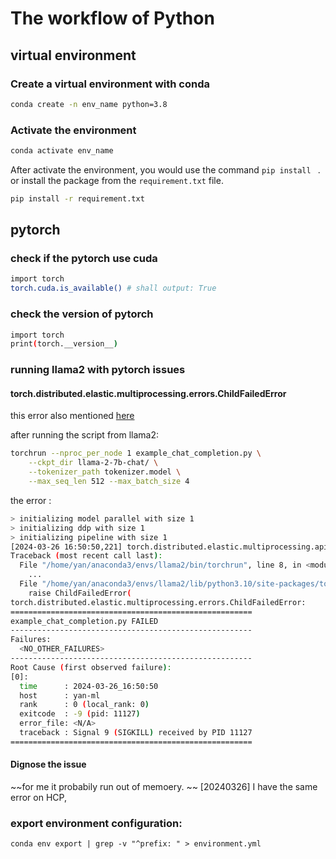 # The workflow of Python


## virtual environment

### Create a virtual environment with conda

```bash
conda create -n env_name python=3.8
```

### Activate the environment
```bash
conda activate env_name
```

After activate the environment, you would use the command ```pip install ``` .
or install the package from the ```requirement.txt``` file. 

```bash
pip install -r requirement.txt
```

## pytorch

### check if the pytorch use cuda

```bash
import torch
torch.cuda.is_available() # shall output: True
```
### check the version of pytorch
```bash
import torch
print(torch.__version__)
```

### running llama2 with pytorch issues 

#### torch.distributed.elastic.multiprocessing.errors.ChildFailedError

this error also mentioned [here](https://github.com/Vision-CAIR/MiniGPT-4/issues/237)

after running the script from llama2:

```bash 
torchrun --nproc_per_node 1 example_chat_completion.py \
    --ckpt_dir llama-2-7b-chat/ \
    --tokenizer_path tokenizer.model \
    --max_seq_len 512 --max_batch_size 4
```

the error :

```bash
> initializing model parallel with size 1
> initializing ddp with size 1
> initializing pipeline with size 1
[2024-03-26 16:50:50,221] torch.distributed.elastic.multiprocessing.api: [ERROR] failed (exitcode: -9) local_rank: 0 (pid: 11127) of binary: /home/yan/anaconda3/envs/llama2/bin/python
Traceback (most recent call last):
  File "/home/yan/anaconda3/envs/llama2/bin/torchrun", line 8, in <module>
    ...
  File "/home/yan/anaconda3/envs/llama2/lib/python3.10/site-packages/torch/distributed/launcher/api.py", line 268, in launch_agent
    raise ChildFailedError(
torch.distributed.elastic.multiprocessing.errors.ChildFailedError: 
======================================================
example_chat_completion.py FAILED
------------------------------------------------------
Failures:
  <NO_OTHER_FAILURES>
------------------------------------------------------
Root Cause (first observed failure):
[0]:
  time      : 2024-03-26_16:50:50
  host      : yan-ml
  rank      : 0 (local_rank: 0)
  exitcode  : -9 (pid: 11127)
  error_file: <N/A>
  traceback : Signal 9 (SIGKILL) received by PID 11127
======================================================
```



#### Dignose the issue 

~~for me it probabily run out of memoery. ~~
[20240326] I have the same error on HCP, 




### export environment configuration:

```
conda env export | grep -v "^prefix: " > environment.yml
```